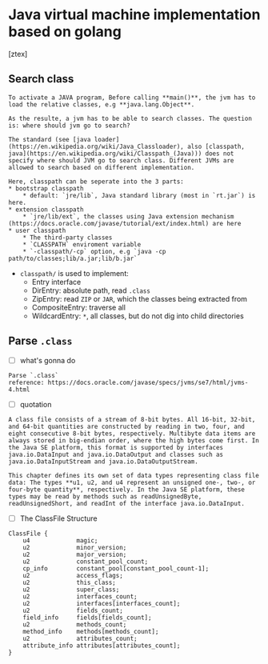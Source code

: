 # Java virtual machine implementation based on golang
[ztex]


## Search class
```
To activate a JAVA program, Before calling **main()**, the jvm has to load the relative classes, e.g **java.lang.Object**.

As the resulte, a jvm has to be able to search classes. The question is: where should jvm go to search?

The standard (see [java loader](https://en.wikipedia.org/wiki/Java_Classloader), also [classpath, java](https://en.wikipedia.org/wiki/Classpath_(Java))) does not specify where should JVM go to search class. Different JVMs are allowed to search based on different implementation.

Here, classpath can be seperate into the 3 parts:
* bootstrap classpath
	* default: `jre/lib`, Java standard library (most in `rt.jar`) is here.
* extension classpath
	* `jre/lib/ext`, the classes using Java extension mechanism (https://docs.oracle.com/javase/tutorial/ext/index.html) are here
* user classpath
	* The third-party classes
	* `CLASSPATH` enviroment variable
	* `-classpath/-cp` option, e.g `java -cp path/to/classes;lib/a.jar;lib/b.jar`
```
* `classpath/` is used to implement:
	* Entry interface
	* DirEntry: absolute path, read `.class`
	* ZipEntry: read `ZIP` or `JAR`, which the classes being extracted from
	* CompositeEntry: traverse all
	* WildcardEntry: `*`, all classes, but do not dig into child directories

## Parse `.class`
- [ ] what's gonna do
```
Parse `.class`
reference: https://docs.oracle.com/javase/specs/jvms/se7/html/jvms-4.html
```
- [ ] quotation
```
A class file consists of a stream of 8-bit bytes. All 16-bit, 32-bit, and 64-bit quantities are constructed by reading in two, four, and eight consecutive 8-bit bytes, respectively. Multibyte data items are always stored in big-endian order, where the high bytes come first. In the Java SE platform, this format is supported by interfaces java.io.DataInput and java.io.DataOutput and classes such as java.io.DataInputStream and java.io.DataOutputStream.

This chapter defines its own set of data types representing class file data: The types **u1, u2, and u4 represent an unsigned one-, two-, or four-byte quantity**, respectively. In the Java SE platform, these types may be read by methods such as readUnsignedByte, readUnsignedShort, and readInt of the interface java.io.DataInput.
```
- [ ] The ClassFile Structure
```
ClassFile {
    u4             magic;
    u2             minor_version;
    u2             major_version;
    u2             constant_pool_count;
    cp_info        constant_pool[constant_pool_count-1];
    u2             access_flags;
    u2             this_class;
    u2             super_class;
    u2             interfaces_count;
    u2             interfaces[interfaces_count];
    u2             fields_count;
    field_info     fields[fields_count];
    u2             methods_count;
    method_info    methods[methods_count];
    u2             attributes_count;
    attribute_info attributes[attributes_count];
}
```
